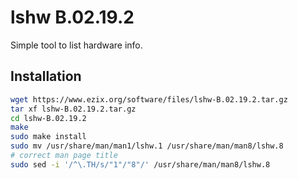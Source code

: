 # lshw B.02.19.2

Simple tool to list hardware info.

## Installation
```sh
wget https://www.ezix.org/software/files/lshw-B.02.19.2.tar.gz
tar xf lshw-B.02.19.2.tar.gz
cd lshw-B.02.19.2
make
sudo make install
sudo mv /usr/share/man/man1/lshw.1 /usr/share/man/man8/lshw.8
# correct man page title
sudo sed -i '/^\.TH/s/"1"/"8"/' /usr/share/man/man8/lshw.8
```
